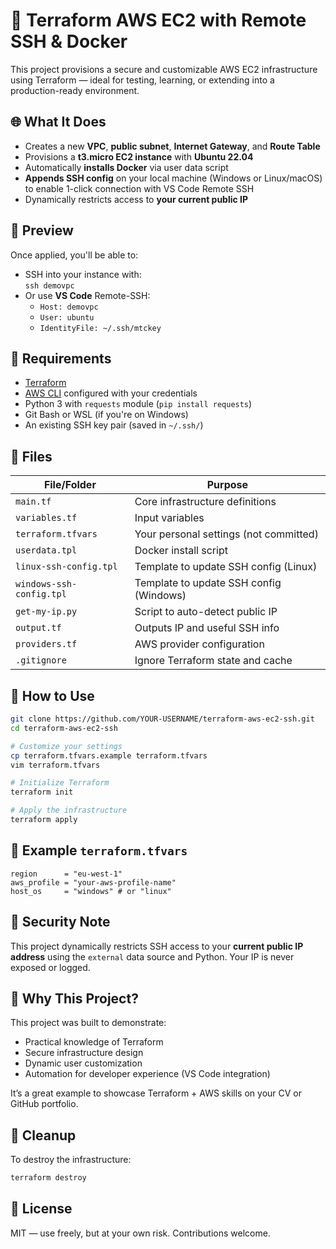 
# 🚀 Terraform AWS EC2 with Remote SSH & Docker

This project provisions a secure and customizable AWS EC2 infrastructure using Terraform — ideal for testing, learning, or extending into a production-ready environment.

## 🌐 What It Does

- Creates a new **VPC**, **public subnet**, **Internet Gateway**, and **Route Table**
- Provisions a **t3.micro EC2 instance** with **Ubuntu 22.04**
- Automatically **installs Docker** via user data script
- **Appends SSH config** on your local machine (Windows or Linux/macOS) to enable 1-click connection with VS Code Remote SSH
- Dynamically restricts access to **your current public IP**

## 📸 Preview

Once applied, you'll be able to:

- SSH into your instance with:  
  `ssh demovpc`
- Or use **VS Code** Remote-SSH:
  - `Host: demovpc`
  - `User: ubuntu`
  - `IdentityFile: ~/.ssh/mtckey`

## 🧰 Requirements

- [Terraform](https://www.terraform.io/downloads)
- [AWS CLI](https://aws.amazon.com/cli/) configured with your credentials
- Python 3 with `requests` module (`pip install requests`)
- Git Bash or WSL (if you're on Windows)
- An existing SSH key pair (saved in `~/.ssh/`)

## 📂 Files

| File/Folder                  | Purpose                              |
|-----------------------------|--------------------------------------|
| `main.tf`                   | Core infrastructure definitions       |
| `variables.tf`              | Input variables                      |
| `terraform.tfvars`          | Your personal settings (not committed)|
| `userdata.tpl`              | Docker install script                |
| `linux-ssh-config.tpl`      | Template to update SSH config (Linux)|
| `windows-ssh-config.tpl`    | Template to update SSH config (Windows)|
| `get-my-ip.py`              | Script to auto-detect public IP      |
| `output.tf`                 | Outputs IP and useful SSH info       |
| `providers.tf`              | AWS provider configuration           |
| `.gitignore`                | Ignore Terraform state and cache     |

## 🚀 How to Use

```bash
git clone https://github.com/YOUR-USERNAME/terraform-aws-ec2-ssh.git
cd terraform-aws-ec2-ssh

# Customize your settings
cp terraform.tfvars.example terraform.tfvars
vim terraform.tfvars

# Initialize Terraform
terraform init

# Apply the infrastructure
terraform apply
```

## 📌 Example `terraform.tfvars`

```hcl
region      = "eu-west-1"
aws_profile = "your-aws-profile-name"
host_os     = "windows" # or "linux"
```

## 🔐 Security Note

This project dynamically restricts SSH access to your **current public IP address** using the `external` data source and Python. Your IP is never exposed or logged.

## 🧠 Why This Project?

This project was built to demonstrate:
- Practical knowledge of Terraform
- Secure infrastructure design
- Dynamic user customization
- Automation for developer experience (VS Code integration)

It’s a great example to showcase Terraform + AWS skills on your CV or GitHub portfolio.

## 🧼 Cleanup

To destroy the infrastructure:

```bash
terraform destroy
```

## 🤝 License

MIT — use freely, but at your own risk. Contributions welcome.
